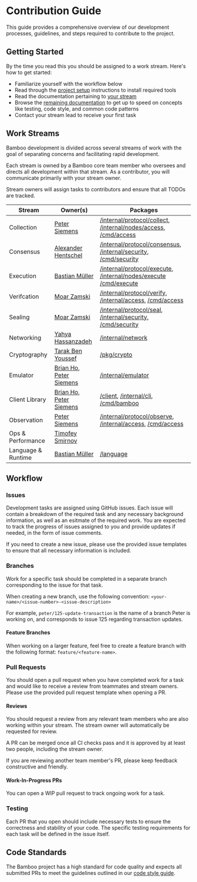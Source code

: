 # Contribution Guide

This guide provides a comprehensive overview of our development processes, guidelines, and steps required to contribute to the project.

## Getting Started

By the time you read this you should be assigned to a work stream. Here's how to get started:

* Familiarize yourself with the workflow below
* Read through the [project setup](/docs/setup.md) instructions to install required tools
* Read the documentation pertaining to [your stream](/docs/streams)
* Browse the [remaining documentation](/docs) to get up to speed on concepts like testing, code style, and common code patterns
* Contact your stream lead to receive your first task

## Work Streams

Bamboo development is divided across several streams of work with the goal of separating concerns and facilitating rapid development. 

Each stream is owned by a Bamboo core team member who oversees and directs all development within that stream. As a contributor, you will communicate primarily with your stream owner.

Stream owners will assign tasks to contributors and ensure that all TODOs are tracked.

| Stream         | Owner(s)                    | Packages  |
| -------------- | --------------------------- | --------- |
| Collection  | [Peter Siemens](https://github.com/psiemens])   | [/internal/protocol/collect](/internal/protocol/collect), [/internal/nodes/access](/internal/nodes/access), [/cmd/access](/cmd/access) |
| Consensus | [Alexander Hentschel](https://github.com/@AlexHentschel)     | [/internal/protocol/consensus](/internal/protocol/consensus), [/internal/security](/internal/security), [/cmd/security](/cmd/security) |
| Execution      | [Bastian Müller](https://github.com/@turbolent) | [/internal/protocol/execute](/internal/protocol/execute), [/internal/nodes/execute](/internal/nodes/execute) [/cmd/execute](/cmd/execute) |
| Verifcation | [Moar Zamski](https://github.com/@pazams)     | [/internal/protocol/verify](/internal/protocol/verify), [/internal/access](/internal/access), [/cmd/access](/cmd/access) |
| Sealing | [Moar Zamski](https://github.com/@pazams)     | [/internal/protocol/seal](/internal/protocol/seal), [/internal/security](/internal/security), [/cmd/security](/cmd/security) |
| Networking | [Yahya Hassanzadeh](https://github.com/@yhassanzadeh)     | [/internal/network](/internal/network) |
| Cryptography | [Tarak Ben Youssef](https://github.com/@tarakby)     | [/pkg/crypto](/pkg/crypto) |
| Emulator | [Brian Ho](https://github.com/@mrbrianhobo), [Peter Siemens](https://github.com/@psiemens)     | [/internal/emulator](/internal/emulator) |
| Client Library | [Brian Ho](https://github.com/@mrbrianhobo), [Peter Siemens](https://github.com/@psiemens)     | [/client](/client), [/internal/cli](/internal/cli), [/cmd/bamboo](/cmd/bamboo) |
| Observation | [Peter Siemens](https://github.com/@psiemens)     | [/internal/protocol/observe](/internal/protocol/observe), [/internal/access](/internal/access), [/cmd/access](/cmd/access) |
| Ops & Performance | [Timofey Smirnov](https://github.com/@tsmirnov) | |
| Language & Runtime | [Bastian Müller](https://github.com/@turbolent) | [/language](/language) |

## Workflow

### Issues

Development tasks are assigned using GitHub issues. Each issue will contain a breakdown of the required task and any necessary background information, as well as an esitmate of the required work. You are expected to track the progress of issues assigned to you and provide updates if needed, in the form of issue comments.

If you need to create a new issue, please use the provided issue templates to ensure that all necessary information is included.

### Branches

Work for a specific task should be completed in a separate branch corresponding to the issue for that task.

When creating a new branch, use the following convention: `<your-name>/<issue-number>-<issue-description>`

For example, `peter/125-update-transaction` is the name of a branch Peter is working on, and corresponds to issue 125 regarding transaction updates.

#### Feature Branches

When working on a larger feature, feel free to create a feature branch with the following format: `feature/<feature-name>`.

### Pull Requests

You should open a pull request when you have completed work for a task and would like to receive a review from teammates and stream owners. Please use the provided pull request template when opening a PR.

#### Reviews

You should request a review from any relevant team members who are also working within your stream. The stream owner will automatically be requested for review.

A PR can be merged once all CI checks pass and it is approved by at least two people, including the stream owner.

If you are reviewing another team member's PR, please keep feedback constructive and friendly.

#### Work-In-Progress PRs

You can open a WIP pull request to track ongoing work for a task.

### Testing

Each PR that you open should include necessary tests to ensure the correctness and stability of your code. The specific testing requirements for each task will be defined in the issue itself.

## Code Standards

The Bamboo project has a high standard for code quality and expects all submitted PRs to meet the guidelines outlined in our [code style guide](docs/code-style.md).
